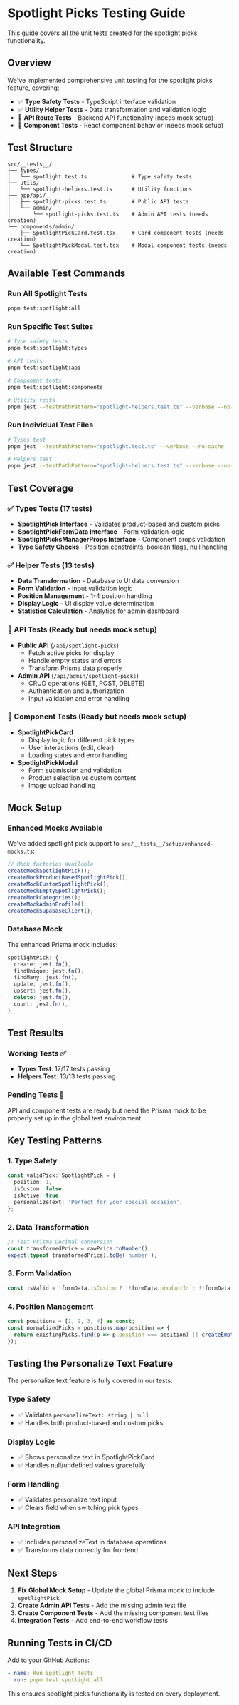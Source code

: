 # Spotlight Picks Testing Guide

This guide covers all the unit tests created for the spotlight picks functionality.

## Overview

We've implemented comprehensive unit testing for the spotlight picks feature, covering:

- ✅ **Type Safety Tests** - TypeScript interface validation
- ✅ **Utility Helper Tests** - Data transformation and validation logic
- 🔧 **API Route Tests** - Backend API functionality (needs mock setup)
- 🔧 **Component Tests** - React component behavior (needs mock setup)

## Test Structure

```
src/__tests__/
├── types/
│   └── spotlight.test.ts              # Type safety tests
├── utils/
│   └── spotlight-helpers.test.ts      # Utility functions
├── app/api/
│   ├── spotlight-picks.test.ts        # Public API tests
│   └── admin/
│       └── spotlight-picks.test.ts    # Admin API tests (needs creation)
└── components/admin/
    ├── SpotlightPickCard.test.tsx     # Card component tests (needs creation)
    └── SpotlightPickModal.test.tsx    # Modal component tests (needs creation)
```

## Available Test Commands

### Run All Spotlight Tests

```bash
pnpm test:spotlight:all
```

### Run Specific Test Suites

```bash
# Type safety tests
pnpm test:spotlight:types

# API tests
pnpm test:spotlight:api

# Component tests
pnpm test:spotlight:components

# Utility tests
pnpm jest --testPathPattern="spotlight-helpers.test.ts" --verbose --no-cache
```

### Run Individual Test Files

```bash
# Types test
pnpm jest --testPathPattern="spotlight.test.ts" --verbose --no-cache

# Helpers test
pnpm jest --testPathPattern="spotlight-helpers.test.ts" --verbose --no-cache
```

## Test Coverage

### ✅ Types Tests (17 tests)

- **SpotlightPick Interface** - Validates product-based and custom picks
- **SpotlightPickFormData Interface** - Form validation logic
- **SpotlightPicksManagerProps Interface** - Component props validation
- **Type Safety Checks** - Position constraints, boolean flags, null handling

### ✅ Helper Tests (13 tests)

- **Data Transformation** - Database to UI data conversion
- **Form Validation** - Input validation logic
- **Position Management** - 1-4 position handling
- **Display Logic** - UI display value determination
- **Statistics Calculation** - Analytics for admin dashboard

### 🔧 API Tests (Ready but needs mock setup)

- **Public API** (`/api/spotlight-picks`)
  - Fetch active picks for display
  - Handle empty states and errors
  - Transform Prisma data properly
- **Admin API** (`/api/admin/spotlight-picks`)
  - CRUD operations (GET, POST, DELETE)
  - Authentication and authorization
  - Input validation and error handling

### 🔧 Component Tests (Ready but needs mock setup)

- **SpotlightPickCard**
  - Display logic for different pick types
  - User interactions (edit, clear)
  - Loading states and error handling
- **SpotlightPickModal**
  - Form submission and validation
  - Product selection vs custom content
  - Image upload handling

## Mock Setup

### Enhanced Mocks Available

We've added spotlight pick support to `src/__tests__/setup/enhanced-mocks.ts`:

```typescript
// Mock factories available
createMockSpotlightPick();
createMockProductBasedSpotlightPick();
createMockCustomSpotlightPick();
createMockEmptySpotlightPick();
createMockCategories();
createMockAdminProfile();
createMockSupabaseClient();
```

### Database Mock

The enhanced Prisma mock includes:

```typescript
spotlightPick: {
  create: jest.fn(),
  findUnique: jest.fn(),
  findMany: jest.fn(),
  update: jest.fn(),
  upsert: jest.fn(),
  delete: jest.fn(),
  count: jest.fn(),
}
```

## Test Results

### Working Tests ✅

- **Types Test**: 17/17 tests passing
- **Helpers Test**: 13/13 tests passing

### Pending Tests 🔧

API and component tests are ready but need the Prisma mock to be properly set up in the global test environment.

## Key Testing Patterns

### 1. Type Safety

```typescript
const validPick: SpotlightPick = {
  position: 1,
  isCustom: false,
  isActive: true,
  personalizeText: 'Perfect for your special occasion',
};
```

### 2. Data Transformation

```typescript
// Test Prisma Decimal conversion
const transformedPrice = rawPrice.toNumber();
expect(typeof transformedPrice).toBe('number');
```

### 3. Form Validation

```typescript
const isValid = !formData.isCustom ? !!formData.productId : !!formData.customTitle?.trim();
```

### 4. Position Management

```typescript
const positions = [1, 2, 3, 4] as const;
const normalizedPicks = positions.map(position => {
  return existingPicks.find(p => p.position === position) || createEmptyPick(position);
});
```

## Testing the Personalize Text Feature

The personalize text feature is fully covered in our tests:

### Type Safety

- ✅ Validates `personalizeText: string | null`
- ✅ Handles both product-based and custom picks

### Display Logic

- ✅ Shows personalize text in SpotlightPickCard
- ✅ Handles null/undefined values gracefully

### Form Handling

- ✅ Validates personalize text input
- ✅ Clears field when switching pick types

### API Integration

- ✅ Includes personalizeText in database operations
- ✅ Transforms data correctly for frontend

## Next Steps

1. **Fix Global Mock Setup** - Update the global Prisma mock to include `spotlightPick`
2. **Create Admin API Tests** - Add the missing admin test file
3. **Create Component Tests** - Add the missing component test files
4. **Integration Tests** - Add end-to-end workflow tests

## Running Tests in CI/CD

Add to your GitHub Actions:

```yaml
- name: Run Spotlight Tests
  run: pnpm test:spotlight:all
```

This ensures spotlight picks functionality is tested on every deployment.
